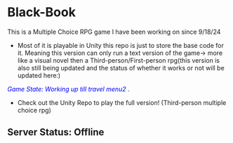 # Black-Book

This is a Multiple Choice RPG game I have been working on since 9/18/24

- Most of it is playable in Unity this repo is just to store the base code for it.
Meaning this version can only run a text version of the game-> more like a visual novel 
then a Third-person/First-person rpg(this version is also still being updated and the status of whether it works
or not will be updated here:)

 <span style="color:blue"> *Game State: Working up till travel menu2* </span>. 

* Check out the Unity Repo to play the full version! (Third-person multiple choice rpg)

## Server Status: Offline
